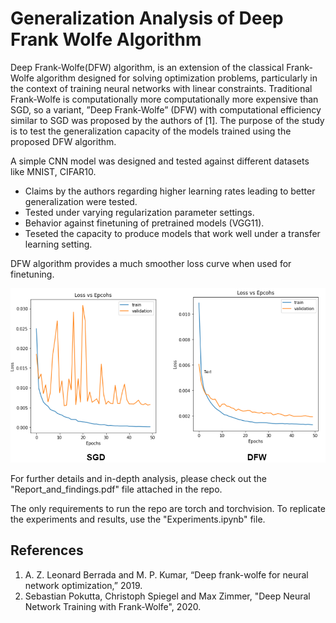 # Generalization Analysis of Deep Frank Wolfe Algorithm
Deep Frank-Wolfe(DFW) algorithm, is an extension of the classical Frank-Wolfe algorithm designed for solving optimization problems, particularly in the context of training neural networks with linear constraints. Traditional Frank-Wolfe is computationally more
computationally more expensive than SGD, so a variant, ”Deep Frank-Wolfe” (DFW) with computational efficiency similar to SGD was proposed by the authors of [1]. The purpose of the study is to test the generalization capacity of the models trained using the proposed DFW algorithm.

A simple CNN model was designed and tested against different datasets like MNIST, CIFAR10. 
- Claims by the authors regarding higher learning rates leading to better generalization were tested.
- Tested under varying regularization parameter settings.
- Behavior against finetuning of pretrained models (VGG11).
- Teseted the capacity to produce models that work well under a transfer learning setting.

DFW algorithm provides a much smoother loss curve when used for finetuning.

![SGD VS DFW Finetuning behavior](assets/sgd_vsdw_finetune.png)

For further details and in-depth analysis, please check out the "Report_and_findings.pdf" file attached in the repo.

The only requirements to run the repo are torch and torchvision. To replicate the experiments and results, use the "Experiments.ipynb" file.

## References
1. A. Z. Leonard Berrada and M. P. Kumar, “Deep frank-wolfe for neural network optimization,” 2019.
2. Sebastian Pokutta, Christoph Spiegel and Max Zimmer, "Deep Neural Network Training with Frank-Wolfe", 2020.